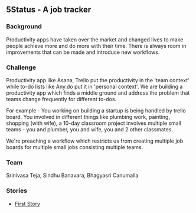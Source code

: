 5Status - A job tracker
-----------------------

### Background

Productivity apps have taken over the market and changed lives to make people achieve more and do more with their time. There is always room in improvements that can be made and introduce new workflows.

### Challenge

Productivity app like Asana, Trello put the productivity in the 'team context' while to-do lists like Any.do put it in 'personal context'. We are building a productivity app which finds a middle ground and address the problem that teams change frequently for different to-dos.

For example - You working on building a startup is being handled by trello board. You involved in different things like plumbing work, painting, shopping (with wife), a 10-day classroom project involves multiple small teams - you and plumber, you and wife, you and 2 other classmates.

We're preaching a workflow which restricts us from creating multiple job boards for multiple small jobs consisting multiple teams. 

### Team

Srinivasa Teja, Sindhu Banavara, Bhagyasri Canumalla

### Stories

* [First Story](https://trello.com/c/O1PGFqAX)
